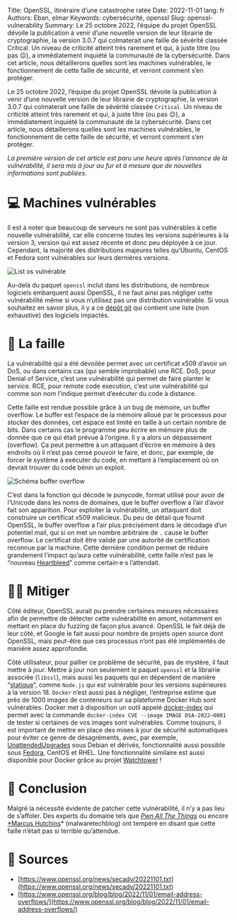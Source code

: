 Title: OpenSSL, itinéraire d’une catastrophe ratée
Date: 2022-11-01
lang: fr
Authors: Eban, elmar 
Keywords: cybersécurité, openssl
Slug: openssl-vulnerability
Summary: Le 25 octobre 2022, l’équipe du projet OpenSSL dévoile la publication à venir d’une nouvelle version de leur librairie de cryptographie, la version 3.0.7 qui colmaterait une faille de sévérité classée Critical. Un niveau de criticité atteint très rarement et qui, à juste titre (ou pas 😉), a immédiatement inquiété la communauté de la cybersécurité. Dans cet article, nous détaillerons quelles sont les machines vulnérables, le fonctionnement de cette faille de sécurité, et verront comment s’en protéger.

Le 25 octobre 2022, l’équipe du projet OpenSSL dévoile la publication à venir d’une nouvelle version de leur librairie de cryptographie, la version 3.0.7 qui colmaterait une faille de sévérité classée `Critical`. Un niveau de criticité atteint très rarement et qui, à juste titre (ou pas 😉), a immédiatement inquiété la communauté de la cybersécurité. Dans cet article, nous détaillerons quelles sont les machines vulnérables, le fonctionnement de cette faille de sécurité, et verront comment s’en protéger.

*La première version de cet article est paru une heure après l’annonce de la vulnérabilité, il sera mis à jour au fur et à mesure que de nouvelles informations sont publiées.*

# 💻 Machines vulnérables

Il est à noter que beaucoup de serveurs ne sont pas vulnérables à cette nouvelle vulnérabilité, car elle concerne toutes les versions supérieures à la version 3, version qui est assez récente et donc peu déployée à ce jour. Cependant, la majorité des distributions majeures telles qu'Ubuntu, CentOS et Fedora sont vulnérables sur leurs dernières versions.

![List os vulnérable](/static/img/openssl-vulnerability/os.webp)

Au-delà du paquet `openssl` inclut dans les distributions, de nombreux logiciels embarquent aussi OpenSSL, il ne faut ainsi pas négliger cette vulnérabilité même si vous n’utilisez pas une distribution vulnérable. Si vous souhaitez en savoir plus, il y a ce [dépôt git](https://github.com/NCSC-NL/OpenSSL-2022) qui contient une liste (non exhaustive) des logiciels impactés.

# 🦠 La faille

La vulnérabilité qui a été dévoilée permet avec un certificat x509 d’avoir un DoS, ou dans certains cas (qui semble improbable) une RCE. DoS, pour Denial of Service, c’est une vulnérabilité qui permet de faire planter le service. RCE, pour remote code execution, c’est une vulnérabilité qui comme son nom l’indique permet d’exécuter du code à distance.

Cette faille est rendue possible grâce à un bug de mémoire, un buffer overflow. Le buffer est l’espace de la mémoire alloué par le processus pour stocker des données, cet espace est limité en taille à un certain nombre de bits. Dans certains cas le programme peu écrire en mémoire plus de donnée que ce qui était prévue à l’origine. Il y a alors un dépassement (overflow). Ça peut permettre à un attaquant d’écrire en mémoire à des endroits où il n’est pas censé pouvoir le faire, et donc, par exemple, de forcer le système à exécuter du code, en mettant à l’emplacement où on devrait trouver du code bénin un exploit.

![Schéma buffer overflow](/static/img/openssl-vulnerability/buffer_overflow.webp)

C’est dans la fonction qui décode le punycode, format utilisé pour avoir de l’Unicode dans les noms de domaines, que le buffer overflow a l’air d’avoir fait son apparition. Pour exploiter la vulnérabilité, un attaquant doit construire un certificat x509 malicieux. Du peu de détail que fournit OpenSSL, le buffer overflow a l’air plus précisément dans le décodage d’un potentiel mail, qui si on met un nombre arbitraire de `.` cause le buffer overflow. Le certificat doit être validé par une autorité de certification reconnue par la machine. Cette dernière condition permet de réduire grandement l’impact qu’aura cette vulnérabilité, cette faille n’est pas le “nouveau [Heartbleed](https://heartbleed.com/)” comme certain·e·s l’attendait.

# 🧑‍🚒 Mitiger

Côté éditeur, OpenSSL aurait pu prendre certaines mesures nécessaires afin de permettre de détecter cette vulnérabilité en amont, notamment en mettant en place du fuzzing de façon plus avancé. OpenSSL le fait déjà de leur côté, et Google le fait aussi pour nombre de projets open source dont OpenSSL, mais peut-être que ces processus n’ont pas été implémentés de manière assez approfondie.

Côté utilisateur, pour pallier ce problème de sécurité, pas de mystère, il faut mettre à jour. Mettre à jour non seulement le paquet `openssl` et la librairie associée (`libssl`), mais aussi les paquets qui en dépendent de manière “[statique](https://en.wikipedia.org/wiki/Static_library)”, comme `Node.js` qui est vulnérable pour les versions supérieures à la version 18. `Docker` n’est aussi pas à négliger, l’entreprise estime que près de 1000 images de conteneurs sur sa plateforme Docker Hub sont vulnérables. Docker met à disposition un outil appelé [docker-index](https://github.com/docker/index-cli-plugin) qui permet avec la commande `docker-index CVE --image IMAGE DSA-2022–0001` de tester si certaines de vos images sont vulnérables. Comme toujours, il est important de mettre en place des mises à jour de sécurité automatiques pour éviter ce genre de désagréments, avec, par exemple, [UnattendedUpgrades](https://wiki.debian.org/UnattendedUpgrades) sous Debian et dérivés, fonctionnalité aussi possible sous [Fedora](https://fedoraproject.org/wiki/AutoUpdates), CentOS et RHEL. Une fonctionnalité similaire est aussi disponible pour Docker grâce au projet [Watchtower](https://hub.docker.com/r/containrrr/watchtower/) !

# 📑 Conclusion

Malgré la nécessité évidente de patcher cette vulnérabilité, il n’y a pas lieu de s’affoler. Des experts du domaine tels que *[Pwn All The Things](https://twitter.com/pwnallthethings/status/1587486661319049216)* ou encore [*Marcus Hutchins](https://twitter.com/MalwareTechBlog)* (malwaretechblog) ont tempéré en disant que cette faille n’était pas si terrible qu’attendue.

# 📎 Sources

- [https://www.openssl.org/news/secadv/20221101.txt](https://www.openssl.org/news/secadv/20221101.txt)
- [https://www.openssl.org/blog/blog/2022/11/01/email-address-overflows/](https://www.openssl.org/blog/blog/2022/11/01/email-address-overflows/)
